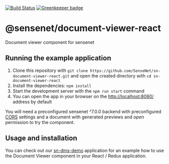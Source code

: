 [![Build Status](https://travis-ci.org/SenseNet/sn-document-viewer-react.svg?branch=master)](https://travis-ci.org/SenseNet/sn-document-viewer-react)
[![Greenkeeper badge](https://badges.greenkeeper.io/SenseNet/sn-document-viewer-react.svg)](https://greenkeeper.io/)


# @sensenet/document-viewer-react

Document viewer component for sensenet

## Running the example application

1. Clone this repository with ``git clone https://github.com/SenseNet/sn-document-viewer-react.git`` and open the created directory with ``cd sn-document-viewer-react``
1. Install the dependencies: ``npm install``
1. Start the development server with the ``npm run start`` command
1. You can open the app in your browser on the [http://localhost:8080/](http://localhost:8080/) address by default

You will need a preconfigured sensenet ^7.0.0 backend with preconfigured [CORS](https://community.sensenet.com/docs/cors/) settings and a document with generated previews and *open* permission to try the component.

## Usage and installation

You can check out our [sn-dms-demo](https://github.com/SenseNet/sn-dms-demo) application for an example how to use the Document Viewer component in your React / Redux application.
